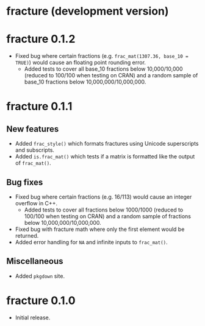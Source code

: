# fracture (development version)

# fracture 0.1.2

* Fixed bug where certain fractions (e.g. `frac_mat(1307.36, base_10 = TRUE)`) would cause an floating point rounding error.
  * Added tests to cover all base_10 fractions below 10,000/10,000 (reduced to 100/100 when testing on CRAN) and a random sample of base_10 fractions below 10,000,000/10,000,000.

# fracture 0.1.1

## New features

* Added `frac_style()` which formats fractures using Unicode superscripts and subscripts.
* Added `is.frac_mat()` which tests if a matrix is formatted like the output of `frac_mat()`.

## Bug fixes 

* Fixed bug where certain fractions (e.g. 16/113) would cause an integer overflow in C++.
  * Added tests to cover all fractions below 1000/1000 (reduced to 100/100 when testing on CRAN) and a random sample of fractions below 10,000,000/10,000,000.
* Fixed bug with fracture math where only the first element would be returned.
* Added error handling for `NA` and infinite inputs to `frac_mat()`.

## Miscellaneous

* Added `pkgdown` site.

# fracture 0.1.0

* Initial release.

